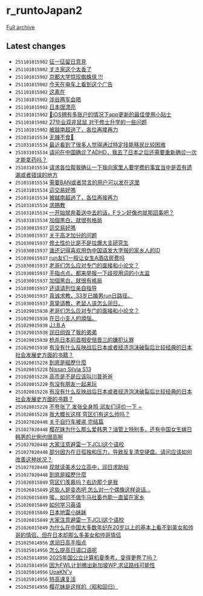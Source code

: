 # r_runtoJapan2

[Full archive](archive.md)

## Latest changes

- `251101015902` [征一征留日意見](../posts/r_runtoJapan2/251031054553_1okmnaj.md)
- `251101015902` [すき家这个太香了](../posts/r_runtoJapan2/251031081723_1okovzf.md)
- `251101015902` [京都大学惊现蜘蛛侠 !!!](../posts/r_runtoJapan2/251031084804_1okpc1p.md)
- `251101015902` [今天在电车上看到这个广告](../posts/r_runtoJapan2/251031113206_1oks2me.md)
- `251101015902` [这素在](../posts/r_runtoJapan2/251031030003_1okjncm.md)
- `251101015902` [涉谷两军会晤](../posts/r_runtoJapan2/251031143828_1okwcm6.md)
- `251101015902` [日本很漂亮](../posts/r_runtoJapan2/251031125332_1oktrya.md)
- `251101015902` [🗾iOS拥有多账户的情况下app更新的最佳使用小贴士](../posts/r_runtoJapan2/251031073957_1okocfx.md)
- `251101015902` [27毕业双非鼠鼠 对于修士升学的一些问题](../posts/r_runtoJapan2/251031150845_1okx4p7.md)
- `251101015902` [被越南超過了，各位再接再力](../posts/r_runtoJapan2/251031013058_1okht40.md)
- `251031015534` [无辣不食🍜](../posts/r_runtoJapan2/251030052352_1ojrdbx.md)
- `251031015534` [最近看到了很多人觉得通过特定技能移民比较困难](../posts/r_runtoJapan2/251030111534_1ojwvcn.md)
- `251031015534` [请问在中国确诊了ADHD，我去了日本之后还需要重新确诊一次才能拿药吗？](../posts/r_runtoJapan2/251030071217_1ojt1x2.md)
- `251031015534` [请求各位帮我确认一下我向家里人要学费的事宜当中是否有遗漏或者错误的地方](../posts/r_runtoJapan2/251030040217_1ojpyd0.md)
- `251031015534` [需要BAN或者禁言的用户可以发在这里](../posts/r_runtoJapan2/251030043114_1ojqh7h.md)
- `251031015534` [這交易好嗎](../posts/r_runtoJapan2/251029173825_1ojb3n3.md)
- `251031015534` [被越南超過了，各位再接再力](../posts/r_runtoJapan2/251031013058_1okht40.md)
- `251031015534` [求赐教](../posts/r_runtoJapan2/251030104741_1ojwd6j.md)
- `251031015534` [一开始就奔着送中去的话，Fラン好像也就那回事吧？](../posts/r_runtoJapan2/251030065116_1ojsq9z.md)
- `251031015534` [加個黑白，就很有格局](../posts/r_runtoJapan2/251029191628_1ojdrf7.md)
- `251030015937` [這交易好嗎](../posts/r_runtoJapan2/251029173825_1ojb3n3.md)
- `251030015937` [关于高才加分的问题](../posts/r_runtoJapan2/251029022157_1oisu75.md)
- `251030015937` [修士性价比是不是拉爆大支研究生](../posts/r_runtoJapan2/251029135703_1oj58bz.md)
- `251030015937` [谁还记得喜欢用伪中国语发大字报的家乡人的ID](../posts/r_runtoJapan2/251029093521_1oj007s.md)
- `251030015937` [run友们一般让女生A酒店房费吗](../posts/r_runtoJapan2/251029074818_1oiyew6.md)
- `251030015937` [老哥们怎么应对专门的面接和小论文？](../posts/r_runtoJapan2/251028235614_1oipnxa.md)
- `251030015937` [手指点点，都来举报一下歧视用词的小太监](../posts/r_runtoJapan2/251029234412_1ojkibl.md)
- `251030015937` [加個黑白，就很有格局](../posts/r_runtoJapan2/251029191628_1ojdrf7.md)
- `251030015937` [还请请列位亲自指导](../posts/r_runtoJapan2/251029071530_1oixxub.md)
- `251030015937` [真诚求教，33岁已婚男run日路径。](../posts/r_runtoJapan2/251029235722_1ojktbq.md)
- `251030015937` [真挚请教，老鼠人该怎么润日。](../posts/r_runtoJapan2/251029035058_1oiulvg.md)
- `251029015938` [老哥们怎么应对专门的面接和小论文？](../posts/r_runtoJapan2/251028235614_1oipnxa.md)
- `251029015938` [在日小支人的煩惱。](../posts/r_runtoJapan2/251028113337_1oi6vxb.md)
- `251029015938` [J.I.B.A](../posts/r_runtoJapan2/251028233649_1oip7kw.md)
- `251029015938` [润日组毁了我的弟弟](../posts/r_runtoJapan2/251028155137_1oid2gs.md)
- `251029015938` [枪杀日本前首相安倍晋三的嫌犯认罪](../posts/r_runtoJapan2/251028115920_1oi7dvz.md)
- `251029015938` [有没有什么反映战后日本或者经济泡沫破裂后比较经典的日本社会发展史方面的书籍？](../posts/r_runtoJapan2/251027170737_1ohk5nx.md)
- `251028015228` [到底是經歷什麼](../posts/r_runtoJapan2/251026221848_1ogxp1y.md)
- `251028015228` [Nissan Silvia S13](../posts/r_runtoJapan2/251027141130_1ohfgq2.md)
- `251028015228` [高市是不是应该叫川普爸爸](../posts/r_runtoJapan2/251028000419_1ohuw1f.md)
- `251028015228` [有没有朋友一起来玩](../posts/r_runtoJapan2/251027061237_1oh701b.md)
- `251028015228` [有没有什么反映战后日本或者经济泡沫破裂后比较经典的日本社会发展史方面的书籍？](../posts/r_runtoJapan2/251027170737_1ohk5nx.md)
- `251028015228` [不夸张了 发张全身照 润友们评价一下 ~](../posts/r_runtoJapan2/251027153152_1ohhkqs.md)
- `251028015228` [我大概长这样 穹区们有这么帅吗？](../posts/r_runtoJapan2/251027110913_1ohbijj.md)
- `251027020448` [关于自行车被盗 完结篇](../posts/r_runtoJapan2/251026173122_1ogqjx2.md)
- `251027020448` [樱花妹为什么那么爱韩男？油管上特别多，还有中国女生嫁日韩男的比例也很高啊](../posts/r_runtoJapan2/251026060208_1ogd3c6.md)
- `251027020448` [大家注意避雷一下JCLI这个语校](../posts/r_runtoJapan2/251026010520_1og7rt1.md)
- `251027020448` [部分因为在日孤独和压力，导致反复清空硬盘。请问应该如何改善这种状况？](../posts/r_runtoJapan2/251026121611_1ogj5c5.md)
- `251027020448` [现就读美术公立高中，润日求助帖](../posts/r_runtoJapan2/251026052546_1ogcibg.md)
- `251027020448` [到底是經歷什麼](../posts/r_runtoJapan2/251026221848_1ogxp1y.md)
- `251026015849` [穹区们羡慕吗？右边那个是我](../posts/r_runtoJapan2/251025160004_1ofv5px.md)
- `251026015849` [这些人是变态吧 怎么对一个偶像这样说话...](../posts/r_runtoJapan2/251025154616_1ofutly.md)
- `251026015849` [唉，如何不做牛马社畜也能一直留在家乡](../posts/r_runtoJapan2/251025224013_1og4s8f.md)
- `251026015849` [如何学习英语](../posts/r_runtoJapan2/251024184925_1of60t9.md)
- `251026015849` [日本地雷小妹妹](../posts/r_runtoJapan2/251026003842_1og797n.md)
- `251026015849` [大家注意避雷一下JCLI这个语校](../posts/r_runtoJapan2/251026010520_1og7rt1.md)
- `251026015849` [为什么在中国大多数年纪在20岁以上的基本上看不到美女和帅哥的情侣、但在日本却那么多美女和帅哥情侣](../posts/r_runtoJapan2/251025133719_1ofrr4o.md)
- `251025014956` [求润日高手指点](../posts/r_runtoJapan2/251022173815_1odezex.md)
- `251025014956` [怎么提高日语口语呢](../posts/r_runtoJapan2/251024134427_1oey570.md)
- `251025014956` [2025年国公立计算机夏季考，变得更卷了吗？](../posts/r_runtoJapan2/251024115505_1oevp3g.md)
- `251025014956` [因为FWL计划撤出新加坡WP,求证路线可能性](../posts/r_runtoJapan2/251023064442_1odw8q9.md)
- `251025014956` [UoaKN″y](../posts/r_runtoJapan2/251023160021_1oe75wb.md)
- `251025014956` [特高课复活](../posts/r_runtoJapan2/251024031331_1oen3dd.md)
- `251025014956` [樱花妹是这样的（昭和回归）](../posts/r_runtoJapan2/251022121634_1od6mla.md)

